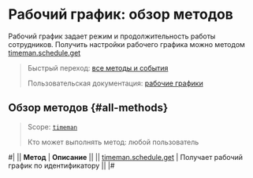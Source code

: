 # Рабочий график: обзор методов

Рабочий график задает режим и продолжительность работы сотрудников. Получить настройки рабочего графика можно методом [timeman.schedule.get](./timeman-schedule-get.md)

> Быстрый переход: [все методы и события](#all-methods) 
> 
> Пользовательская документация: [рабочие графики](https://helpdesk.bitrix24.ru/open/17937890/)

## Обзор методов {#all-methods}

> Scope: [`timeman`](../../scopes/permissions.md)
>
> Кто может выполнять метод: любой пользователь

#|
|| **Метод** | **Описание** ||
|| [timeman.schedule.get](./timeman-schedule-get.md) | Получает рабочий график по идентификатору ||
|#